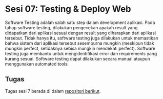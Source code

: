 # Sesi 07: Testing & Deploy Web

Software Testing adalah salah satu step dalam development aplikasi. Pada tahap software testing, dilakukan pengecekan apakah result yang didapatkan dari aplikasi sesuai dengan result yang diharapkan dari aplikasi tersebut. Tidak hanya itu, software testing juga dilakukan untuk memastikan bahwa sistem dari aplikasi tersebut sesempurna mungkin (meskipun tidak mungkin perfect, setidaknya sebisa mungkin mendekati perfect). Software testing juga membantu untuk mengidentifikasi error dan requirements yang kurang sesuai. Software testing dapat dilakukan secara manual ataupun menggunakan automated tools.

## Tugas

Tugas sesi 7 berada di dalam [repositori berikut](https://github.com/madyanes/web_profile_sesi_07).
